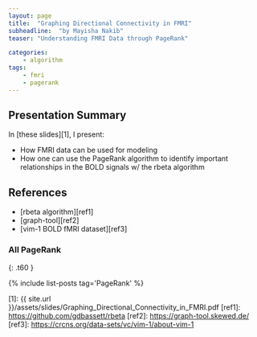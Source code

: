 ```yaml
---
layout: page
title:  "Graphing Directional Connectivity in FMRI"
subheadline:  "by Mayisha Nakib"
teaser: "Understanding FMRI Data through PageRank"

categories:
    - algorithm
tags:
    - fmri
    - pagerank
---
```

<!-- Page Content Starts Here -->

## Presentation Summary
In [these slides][1], I present:

  * How FMRI data can be used for modeling
  * How one can use the PageRank algorithm to identify important relationships in the BOLD signals w/ the rbeta algorithm


## References
  * [rbeta algorithm][ref1]
  * [graph-tool][ref2]
  * [vim-1 BOLD fMRI dataset][ref3]

### All PageRank
{: .t60 }

{% include list-posts tag='PageRank' %}

[1]:   {{ site.url }}/assets/slides/Graphing_Directional_Connectivity_in_FMRI.pdf
[ref1]: https://github.com/gdbassett/rbeta
[ref2]: https://graph-tool.skewed.de/
[ref3]: https://crcns.org/data-sets/vc/vim-1/about-vim-1
